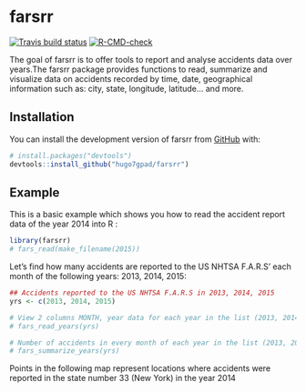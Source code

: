 
<!-- README.md is generated from README.Rmd. Please edit that file -->

# farsrr

<!-- badges: start -->

[![Travis build
status](https://travis-ci.com/hugo7gpad/farsrr.svg?branch=main)](https://travis-ci.com/hugo7gpad/farsrr)
[![R-CMD-check](https://github.com/hugo7gpad/farsrr/actions/workflows/R-CMD-check.yaml/badge.svg)](https://github.com/hugo7gpad/farsrr/actions/workflows/R-CMD-check.yaml)
<!-- badges: end -->

The goal of farsrr is to offer tools to report and analyse accidents
data over years.The farsrr package provides functions to read, summarize
and visualize data on accidents recorded by time, date, geographical
information such as: city, state, longitude, latitude… and more.

## Installation

You can install the development version of farsrr from
[GitHub](https://github.com/) with:

``` r
# install.packages("devtools")
devtools::install_github("hugo7gpad/farsrr")
```

## Example

This is a basic example which shows you how to read the accident report
data of the year 2014 into R :

``` r
library(farsrr)
# fars_read(make_filename(2015))
```

Let’s find how many accidents are reported to the US NHTSA F.A.R.S’ each
month of the following years: 2013, 2014, 2015:

``` r
## Accidents reported to the US NHTSA F.A.R.S in 2013, 2014, 2015
yrs <- c(2013, 2014, 2015)

# View 2 columns MONTH, year data for each year in the list (2013, 2014, 2015)
# fars_read_years(yrs)

# Number of accidents in every month of each year in the list (2013, 2014, 2015)
# fars_summarize_years(yrs)
```

Points in the following map represent locations where accidents were
reported in the state number 33 (New York) in the year 2014
